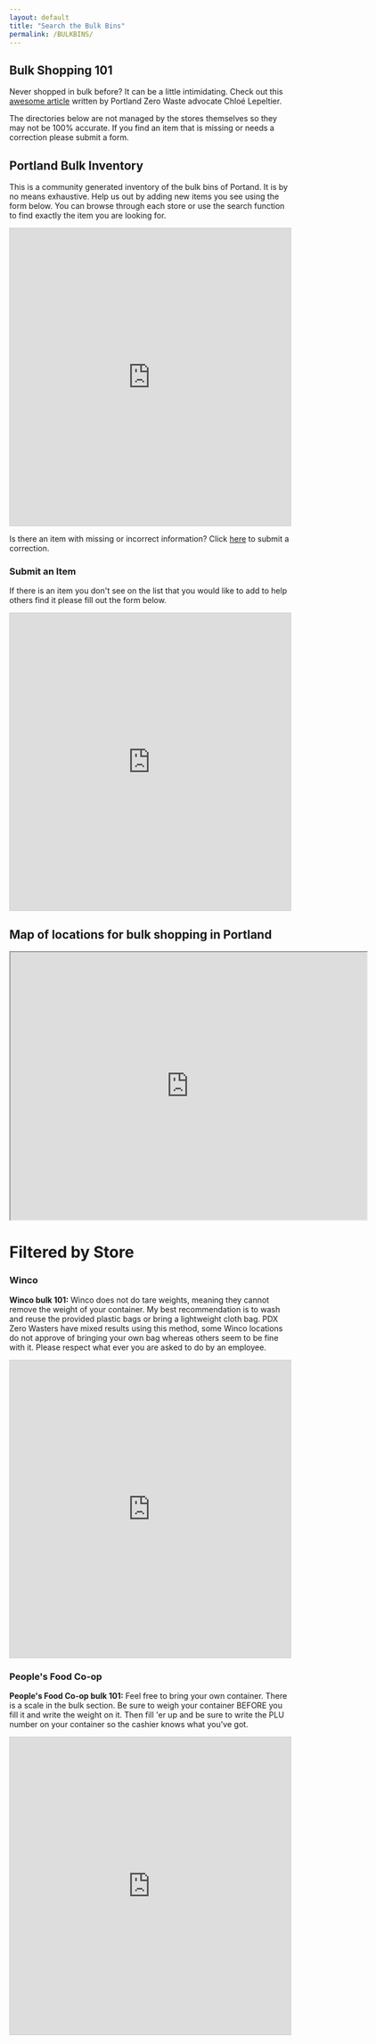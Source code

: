 ```yaml
---
layout: default
title: "Search the Bulk Bins"
permalink: /BULKBINS/
---
```


## Bulk Shopping 101

Never shopped in bulk before? It can be a little intimidating. Check out this [awesome article](https://consciousbychloe.com/2016/05/04/shopping-in-bulk-101/) written by Portland Zero Waste advocate Chloé Lepeltier.

The directories below are not managed by the stores themselves so they may not be 100% accurate. If you find an item that is missing or needs a correction please submit a form. 

## Portland Bulk Inventory

This is a community generated inventory of the bulk bins of Portand. It is by no means exhaustive. Help us out by adding new items you see using the form below. You can browse through each store or use the search function to find exactly the item you are looking for. 

<iframe class="airtable-embed" src="https://airtable.com/embed/shrZqjm0u4KMPpsJh?backgroundColor=cyan&viewControls=on" frameborder="0" onmousewheel="" width="100%" height="533" style="background: transparent; border: 1px solid #ccc;"></iframe>

Is there an item with missing or incorrect information? Click [here](https://airtable.com/shrxQLsOwC4kE1uSb) to submit a correction. 

### Submit an Item
If there is an item you don't see on the list that you would like to add to help others find it please fill out the form below.
<iframe class="airtable-embed" src="https://airtable.com/embed/shrrpjSgpgGrehNKk?backgroundColor=cyan" frameborder="0" onmousewheel="" width="100%" height="533" style="background: transparent; border: 1px solid #ccc;"></iframe>

## Map of locations for bulk shopping in Portland
<iframe src="https://www.google.com/maps/d/u/0/embed?mid=1jiE9s6NbuVwlOkVnwxgtDlHk54B3NJ36" width="640" height="480"></iframe>

# Filtered by Store
### Winco
**Winco bulk 101:** Winco does not do tare weights, meaning they cannot remove the weight of your container. My best recommendation is to wash and reuse the provided plastic bags or bring a lightweight cloth bag. PDX Zero Wasters have mixed results using this method, some Winco locations do not approve of bringing your own bag whereas others seem to be fine with it. Please respect what ever you are asked to do by an employee. 
<iframe class="airtable-embed" src="https://airtable.com/embed/shrvrQrRenmRf8KLt?backgroundColor=cyan&viewControls=on" frameborder="0" onmousewheel="" width="100%" height="533" style="background: transparent; border: 1px solid #ccc;"></iframe>

### People's Food Co-op
**People's Food Co-op bulk 101:** Feel free to bring your own container. There is a scale in the bulk section. Be sure to weigh your container BEFORE you fill it and write the weight on it. Then fill 'er up and be sure to write the PLU number on your container so the cashier knows what you've got.
<iframe class="airtable-embed" src="https://airtable.com/embed/shrBxaDtX01XpwM4H?backgroundColor=cyan&viewControls=on" frameborder="0" onmousewheel="" width="100%" height="533" style="background: transparent; border: 1px solid #ccc;"></iframe>

